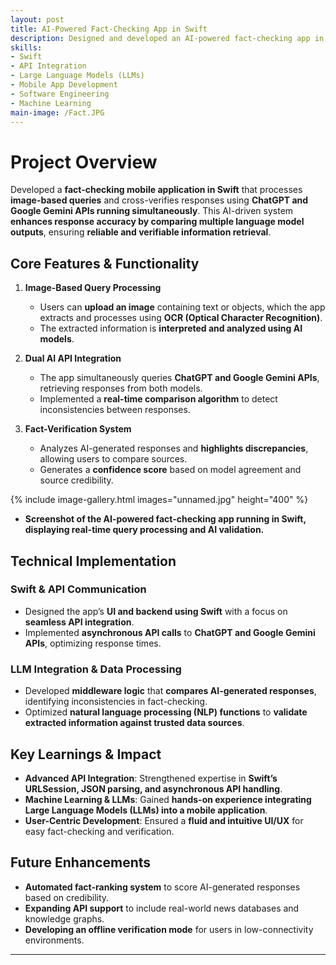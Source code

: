 ```yaml
---
layout: post
title: AI-Powered Fact-Checking App in Swift
description: Designed and developed an AI-powered fact-checking app in Swift that processes image-based queries and cross-verifies responses using both ChatGPT and Google Gemini APIs running simultaneously.
skills:
- Swift
- API Integration
- Large Language Models (LLMs)
- Mobile App Development
- Software Engineering
- Machine Learning
main-image: /Fact.JPG
---
```


# Project Overview  
Developed a **fact-checking mobile application in Swift** that processes **image-based queries** and cross-verifies responses using **ChatGPT and Google Gemini APIs running simultaneously**. This AI-driven system **enhances response accuracy by comparing multiple language model outputs**, ensuring **reliable and verifiable information retrieval**.

## Core Features & Functionality  
1. **Image-Based Query Processing**  
   - Users can **upload an image** containing text or objects, which the app extracts and processes using **OCR (Optical Character Recognition)**.  
   - The extracted information is **interpreted and analyzed using AI models**.  

2. **Dual AI API Integration**  
   - The app simultaneously queries **ChatGPT and Google Gemini APIs**, retrieving responses from both models.  
   - Implemented a **real-time comparison algorithm** to detect inconsistencies between responses.  

3. **Fact-Verification System**  
   - Analyzes AI-generated responses and **highlights discrepancies**, allowing users to compare sources.  
   - Generates a **confidence score** based on model agreement and source credibility.  

{% include image-gallery.html images="unnamed.jpg" height="400" %}  
- **Screenshot of the AI-powered fact-checking app running in Swift, displaying real-time query processing and AI validation.**  

## Technical Implementation  
### **Swift & API Communication**  
- Designed the app’s **UI and backend using Swift** with a focus on **seamless API integration**.  
- Implemented **asynchronous API calls** to **ChatGPT and Google Gemini APIs**, optimizing response times.  

### **LLM Integration & Data Processing**  
- Developed **middleware logic** that **compares AI-generated responses**, identifying inconsistencies in fact-checking.  
- Optimized **natural language processing (NLP) functions** to **validate extracted information against trusted data sources**.  

## Key Learnings & Impact  
- **Advanced API Integration**: Strengthened expertise in **Swift’s URLSession, JSON parsing, and asynchronous API handling**.  
- **Machine Learning & LLMs**: Gained **hands-on experience integrating Large Language Models (LLMs) into a mobile application**.  
- **User-Centric Development**: Ensured a **fluid and intuitive UI/UX** for easy fact-checking and verification.  

## Future Enhancements  
- **Automated fact-ranking system** to score AI-generated responses based on credibility.  
- **Expanding API support** to include real-world news databases and knowledge graphs.  
- **Developing an offline verification mode** for users in low-connectivity environments.  

---

